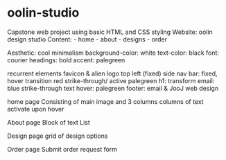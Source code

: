 # oolin-studio
Capstone web project using basic HTML and CSS styling
Website: oolin design studio
Content:
    - home
    - about
    - designs
    - order

Aesthetic: cool minimalism
background-color: white
text-color: black
font: courier
headings: bold
accent: palegreen

recurrent elements
favicon & alien logo top left (fixed)
side nav bar: fixed, hover transition red strike-through/ active palegreen
h1: transform
email: blue strike-through
text hover: palegreen
footer: email & JooJ web design

home page
Consisting of main image and 3 columns
columns of text activate upon hover

About page
Block of text
List

Design page
grid of design options

Order page
Submit order request form
